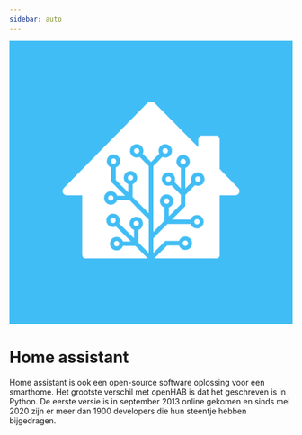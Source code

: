 ```yaml
---
sidebar: auto
---
```

![Logo](./logo.png)

# Home assistant

Home assistant is ook een open-source software oplossing voor een smarthome. Het grootste verschil met openHAB is dat het geschreven is in Python. De eerste versie is in september 2013 online gekomen en sinds mei 2020 zijn er meer dan 1900 developers die hun steentje hebben bijgedragen. 